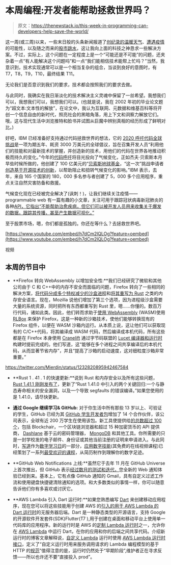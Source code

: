 # 本周编程:开发者能帮助拯救世界吗？

> 原文：<https://thenewstack.io/this-week-in-programming-can-developers-help-save-the-world/>

这一周(或三周)以来，一些末日般的头条新闻报道了[创纪录的温暖天气](https://www.noaa.gov/news/january-2020-was-earth-s-hottest-january-on-record)、[遭遇疫情](https://www.nytimes.com/2020/02/24/world/asia/china-coronavirus-world-health-organization.html?action=click&pgtype=Article&state=default&module=styln-coronavirus&variant=show&region=MID_MAIN_CONTENT&context=storyline_guide)的可能性，以及随之而来的[股市跳水](https://www.cnbc.com/2020/02/27/stock-market-today-live.html)，这让我向上面的科技之神恳求一些解决方案。不过，实际上，这个问题在一定程度上是一个“可能还是不可能”的问题，还夹杂着一点“有人能解决这个问题吗”和一点“我们能相信技术能帮上忙吗？”当然，我意识到，技术实现通常可以是一个相当复杂的组合，当谈到良好的意图时，有 T7，T8，T9，T10，最终结果 T11。

无论我们是否意识到我们的要求，技术都会按照我们的要求去做。

与此同时，我确实在我日渐淡化的技术解决主义灵魂中保留了一丝希望。我想我们可以，我想我们可以，我想我们可以。(也就是说，我在 2002 年初的毕业论文题为“超文本:文本性的解放”，在论文中，我认为互联网、元数据和维基百科等将开创一个信息自由的新时代，照亮社会的黑暗角落，用上下文和洞察力解放它们。哦，这与现代生活中浏览推特和脸书并试图从巨魔中辨别真相的经历形成了鲜明对比。)

好吧，IBM 已经准备好支持通过代码拯救世界的想法，它的 [2020 呼吁代码全球挑战](https://developer.ibm.com/callforcode/)是一项为期五年、耗资 3000 万美元的全球倡议，旨在召集开发人员“利用他们的技能和对最新技术的掌握，并创造新的技术，用他们的代码在世界各地推动积极而持久的变化。”今年的[代码呼吁](https://callforcode.org/)将目光投向了气候变化，正如杰夫·贝索斯本月早些时候所做的，他创建了 100 亿美元的“[贝索斯地球基金](https://en.wikipedia.org/wiki/Bezos_Earth_Fund)，“这一次”挑战申请者[创造基于开源技术的创新](https://c212.net/c/link/?t=0&l=en&o=2730662-1&h=4089975922&u=https%3A%2F%2Fdeveloper.ibm.com%2Fcallforcode%2Fresources%2F&a=create+innovations)，以帮助阻止和扭转气候变化的影响。”IBM 表示，去年，来自 165 个国家的 180，000 多名参与者创建了 5，000 多个应用程序，重点关注自然灾害防备和救援。

气候变化现在已经被完全解决了(讽刺！)，让我们继续关注疫情——programmable web 有一篇有趣的小文章，关注可用于跟踪冠状病毒新冠肺炎的各种[API，它指出“不能帮助治愈疾病，但它们可以被开发人员用来收集关于爆发的数据，跟踪其传播，甚至产生数据可视化。”](https://www.programmableweb.com/news/apis-to-track-coronavirus-covid-19/review/2020/02/25)

至于股票市场，嗯，你们都是孤独的。你还在等什么？去拯救世界吧。

[https://www.youtube.com/embed/h7dCm2lQLOg?feature=oembed](https://www.youtube.com/embed/h7dCm2lQLOg?feature=oembed)

视频

## 本周的节目中

*   **Firefox 转向 WebAssembly 以增加安全性:**我们已经研究了微软和其他公司由于 C 和 C++中的内存不安全而面临的问题，Firefox 转向了一些相同的解决方案，[将代码分成多个特权减少的沙盒进程](https://wiki.mozilla.org/Security/Sandbox)和[将其重写为 Rust](https://hacks.mozilla.org/2019/02/rewriting-a-browser-component-in-rust/) 之类的内存安全语言。现在，Mozilla 说他们增加了第三个选项，因为进程级沙盒需要大量的系统资源，同时把所有东西都重写到 Rust 里，嗯……你懂的。数百万行代码，诸如此类。因此，他们转而求助于[使用 WebAssembly](https://hacks.mozilla.org/2020/02/securing-firefox-with-webassembly/) (WASM)使用 [RLBox](https://rlbox.dev/) 来保护 Firefox，这是一种新的沙箱技术，使他们能够转换现有的 Firefox 组件，以便在 WASM 沙箱内运行。从本质上说，这让他们可以获取现有的 C/C++代码，将其编译成 WASM 代码，然后编译成本机代码，所有这些都是在 Firefox 本身使用 [Cranelift](https://github.com/bytecodealliance/cranelift) 通过字节码联盟的 [Lucet 编译器和运行时](https://github.com/bytecodealliance/lucet)构建时提前完成的。他们写道，这“能够在多个进程之间共享编译后的本机代码，从而显著节省内存”，并且“提高了沙箱的启动速度，这对细粒度沙箱非常重要。”

https://twitter.com/Mierdin/status/1232820895942467584

*   **Rust 1 . 41 . 1 的快速更新:**说到 Rust 和内存安全以及所有这些问题， [Rust 1.41.1 刚刚发布了](https://blog.rust-lang.org/2020/02/27/Rust-1.41.1.html)，更新了“Rust 1.41.0 中引入的两个关键回归:一个与静态寿命相关的安全漏洞，以及一个导致 segfaults 的错误编译。”如果您使用的是 1.41.0，请尽快更新。
*   **通过 Google 继续学习& GitHub:** 对于你生活中所有那些 13 岁以上、可验证的学生，GitHub 已经为其 [GitHub 学生开发者包](https://education.github.com/pack)增加了 14 个合作伙伴，该公司表示，全球有近 200 万学生在使用该包。新工具使提供给[的总数超过 100 个](https://github.blog/2020-02-25-over-100-partners-to-help-you-succeed-with-the-github-student-developer-pack/)，包括 Blockchair，一个区块链浏览器和超过 15 种加密货币的 API 提供商， [Dashlane](https://dashlane.com/) 基于云的密码管理器， [MongoDB](https://www.mongodb.com/) 和其他工具。你所需要的只是一封学校发的电子邮件、身份证或其他当前注册的证明来申请进入。与此同时，[写道](https://www.blog.google/outreach-initiatives/grow-with-google/digital-learning-day-2020-/)作为[数字学习日](https://digitallearningday.org/)的一部分，[应用数字技能](https://applieddigitalskills.withgoogle.com/s/en/home)(其免费的在线视频课程)已经策划了一系列[最受欢迎的课程](https://applieddigitalskills.withgoogle.com/c/en/digitallearningday2020)，从简历制作到理解你的数字足迹。

*   **GitHub Web Notifications 上线:**虽然它于去年 11 月在 GitHub Universe 上首次推出，但 GitHub 表示[经过数月的测试和迭代，](https://github.blog/2020-02-25-your-new-web-notifications-experience-is-here/)您全新的 Web 通知体验已经到来。基本上，它有点像 GitHub 通知的 Gmail，具有自定义过滤工作流和使用键盘快捷键清除通知的选项。和大多数类似的事情一样，你可以随意告诉他们你有多喜欢或讨厌它。
*   **AWS Lambda 引入 Dart 运行时:**如果您熟悉编写 [Dart](https://dart.dev/) 来创建移动应用程序，现在您可以将这些技能用于创建 AWS 的[引入的用于 AWS Lambda 的 Dart 运行时](https://aws.amazon.com/blogs/opensource/introducing-a-dart-runtime-for-aws-lambda/)的无服务器后端。Dart 是一种静态类型的开源语言，支持 Google 的开源软件开发套件(SDK)Flutter(T7 ),用于创建在桌面和移动平台上使用单一代码库的应用程序。新的运行时是 AWS 的[定制 Lambda 运行时](https://docs.aws.amazon.com/lambda/latest/dg/runtimes-custom.html)之一，允许你在 [AWS Lambda](https://aws.amazon.com/lambda) 中运行 Dart，在你的应用和你的后端之间共享代码。介绍新运行时的博客文章解释说，[自定义 Lambda](https://docs.aws.amazon.com/lambda/latest/dg/runtimes-custom.html) 运行时使用 [AWS Lambda 运行时接口](https://docs.aws.amazon.com/lambda/latest/dg/runtimes-api.html)，定义了“自定义运行时用来服务调用请求的 Lambda 编程模型的基于 HTTP 的[规范](https://docs.aws.amazon.com/lambda/latest/dg/runtimes-api.html)”值得注意的是，运行时仍然处于“早期阶段”,维护者正在寻求反馈——所以也许还不要“直接投入 prod”。

<svg xmlns:xlink="http://www.w3.org/1999/xlink" viewBox="0 0 68 31" version="1.1"><title>Group</title> <desc>Created with Sketch.</desc></svg>